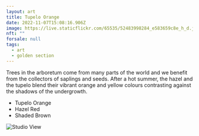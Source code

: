 ```yaml
---
layout: art
title: Tupelo Orange
date: 2022-11-07T15:08:16.906Z
image: https://live.staticflickr.com/65535/52483998284_e583659c8e_h_d.jpg
nft: ""
forsale: null
tags:
  - art
  - golden section
---
```

Trees in the arboretum come from many parts of the world and we benefit from the collectors of saplings and seeds. After a hot summer, the hazel and the tupelo blend their vibrant orange and yellow colours contrasting against the shadows of the undergrowth.

* Tupelo Orange
* Hazel Red
* Shaded Brown

![Studio View](https://live.staticflickr.com/65535/53796037672_65df1898ae_h_d.jpg "Studio View")
